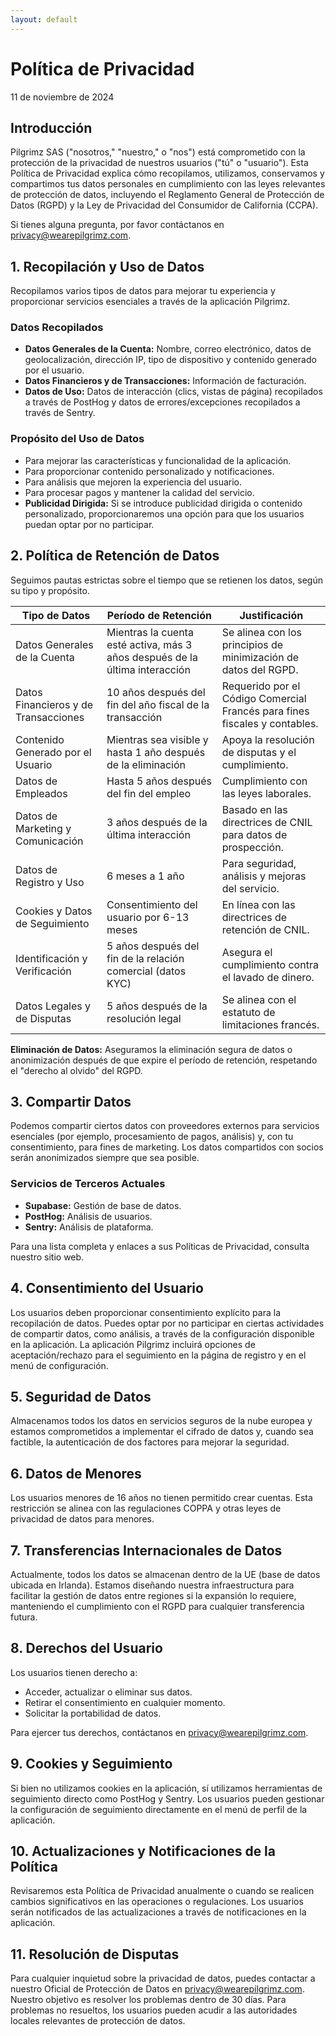 ```yaml
---
layout: default
---
```


# Política de Privacidad

11 de noviembre de 2024

## Introducción

Pilgrimz SAS ("nosotros," "nuestro," o "nos") está comprometido con la protección de la privacidad de nuestros usuarios ("tú" o "usuario"). Esta Política de Privacidad explica cómo recopilamos, utilizamos, conservamos y compartimos tus datos personales en cumplimiento con las leyes relevantes de protección de datos, incluyendo el Reglamento General de Protección de Datos (RGPD) y la Ley de Privacidad del Consumidor de California (CCPA).

Si tienes alguna pregunta, por favor contáctanos en <privacy@wearepilgrimz.com>.

## 1. Recopilación y Uso de Datos

Recopilamos varios tipos de datos para mejorar tu experiencia y proporcionar servicios esenciales a través de la aplicación Pilgrimz.

### Datos Recopilados

- **Datos Generales de la Cuenta:** Nombre, correo electrónico, datos de geolocalización, dirección IP, tipo de dispositivo y contenido generado por el usuario.
- **Datos Financieros y de Transacciones:** Información de facturación.
- **Datos de Uso:** Datos de interacción (clics, vistas de página) recopilados a través de PostHog y datos de errores/excepciones recopilados a través de Sentry.

### Propósito del Uso de Datos

- Para mejorar las características y funcionalidad de la aplicación.
- Para proporcionar contenido personalizado y notificaciones.
- Para análisis que mejoren la experiencia del usuario.
- Para procesar pagos y mantener la calidad del servicio.
- **Publicidad Dirigida:** Si se introduce publicidad dirigida o contenido personalizado, proporcionaremos una opción para que los usuarios puedan optar por no participar.

## 2. Política de Retención de Datos

Seguimos pautas estrictas sobre el tiempo que se retienen los datos, según su tipo y propósito.

| **Tipo de Datos**              | **Período de Retención**                         | **Justificación**                                               |
|--------------------------------|--------------------------------------------------|----------------------------------------------------------------|
| Datos Generales de la Cuenta   | Mientras la cuenta esté activa, más 3 años después de la última interacción | Se alinea con los principios de minimización de datos del RGPD. |
| Datos Financieros y de Transacciones | 10 años después del fin del año fiscal de la transacción | Requerido por el Código Comercial Francés para fines fiscales y contables. |
| Contenido Generado por el Usuario | Mientras sea visible y hasta 1 año después de la eliminación | Apoya la resolución de disputas y el cumplimiento. |
| Datos de Empleados            | Hasta 5 años después del fin del empleo          | Cumplimiento con las leyes laborales. |
| Datos de Marketing y Comunicación | 3 años después de la última interacción       | Basado en las directrices de CNIL para datos de prospección. |
| Datos de Registro y Uso       | 6 meses a 1 año                                  | Para seguridad, análisis y mejoras del servicio. |
| Cookies y Datos de Seguimiento | Consentimiento del usuario por 6-13 meses       | En línea con las directrices de retención de CNIL. |
| Identificación y Verificación  | 5 años después del fin de la relación comercial (datos KYC) | Asegura el cumplimiento contra el lavado de dinero. |
| Datos Legales y de Disputas   | 5 años después de la resolución legal            | Se alinea con el estatuto de limitaciones francés. |

**Eliminación de Datos:** Aseguramos la eliminación segura de datos o anonimización después de que expire el período de retención, respetando el "derecho al olvido" del RGPD.

## 3. Compartir Datos

Podemos compartir ciertos datos con proveedores externos para servicios esenciales (por ejemplo, procesamiento de pagos, análisis) y, con tu consentimiento, para fines de marketing. Los datos compartidos con socios serán anonimizados siempre que sea posible.

### Servicios de Terceros Actuales

- **Supabase:** Gestión de base de datos.
- **PostHog:** Análisis de usuarios.
- **Sentry:** Análisis de plataforma.

Para una lista completa y enlaces a sus Políticas de Privacidad, consulta nuestro sitio web.

## 4. Consentimiento del Usuario

Los usuarios deben proporcionar consentimiento explícito para la recopilación de datos. Puedes optar por no participar en ciertas actividades de compartir datos, como análisis, a través de la configuración disponible en la aplicación. La aplicación Pilgrimz incluirá opciones de aceptación/rechazo para el seguimiento en la página de registro y en el menú de configuración.

## 5. Seguridad de Datos

Almacenamos todos los datos en servicios seguros de la nube europea y estamos comprometidos a implementar el cifrado de datos y, cuando sea factible, la autenticación de dos factores para mejorar la seguridad.

## 6. Datos de Menores

Los usuarios menores de 16 años no tienen permitido crear cuentas. Esta restricción se alinea con las regulaciones COPPA y otras leyes de privacidad de datos para menores.

## 7. Transferencias Internacionales de Datos

Actualmente, todos los datos se almacenan dentro de la UE (base de datos ubicada en Irlanda). Estamos diseñando nuestra infraestructura para facilitar la gestión de datos entre regiones si la expansión lo requiere, manteniendo el cumplimiento con el RGPD para cualquier transferencia futura.

## 8. Derechos del Usuario

Los usuarios tienen derecho a:

- Acceder, actualizar o eliminar sus datos.
- Retirar el consentimiento en cualquier momento.
- Solicitar la portabilidad de datos.

Para ejercer tus derechos, contáctanos en <privacy@wearepilgrimz.com>.

## 9. Cookies y Seguimiento

Si bien no utilizamos cookies en la aplicación, sí utilizamos herramientas de seguimiento directo como PostHog y Sentry. Los usuarios pueden gestionar la configuración de seguimiento directamente en el menú de perfil de la aplicación.

## 10. Actualizaciones y Notificaciones de la Política

Revisaremos esta Política de Privacidad anualmente o cuando se realicen cambios significativos en las operaciones o regulaciones. Los usuarios serán notificados de las actualizaciones a través de notificaciones en la aplicación.

## 11. Resolución de Disputas

Para cualquier inquietud sobre la privacidad de datos, puedes contactar a nuestro Oficial de Protección de Datos en <privacy@wearepilgrimz.com>. Nuestro objetivo es resolver los problemas dentro de 30 días. Para problemas no resueltos, los usuarios pueden acudir a las autoridades locales relevantes de protección de datos.
